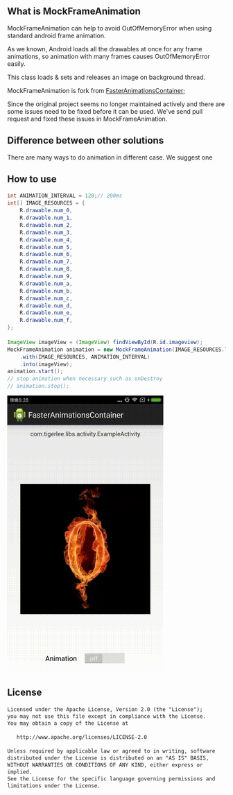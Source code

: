 ## What is MockFrameAnimation

MockFrameAnimation can help to avoid OutOfMemoryError when using standard android frame animation.

As we known, Android loads all the drawables at once for any frame animations, so animation with 
many frames causes OutOfMemoryError easily. 

This class loads & sets and releases an image on background thread.

MockFrameAnimation is fork from [FasterAnimationsContainer](https://github.com/tigerjj/FasterAnimationsContainer);

Since the original project seems no longer maintained actively and there are some issues need to be
fixed before it can be used. We've send pull request and fixed these issues in MockFrameAnimation.

## Difference between other solutions

There are many ways to do animation in different case. We suggest one 
## How to use

```java
int ANIMATION_INTERVAL = 120;// 200ms
int[] IMAGE_RESOURCES = {
    R.drawable.num_0,
    R.drawable.num_1,
    R.drawable.num_2,
    R.drawable.num_3,
    R.drawable.num_4,
    R.drawable.num_5,
    R.drawable.num_6,
    R.drawable.num_7,
    R.drawable.num_8,
    R.drawable.num_9,
    R.drawable.num_a,
    R.drawable.num_b,
    R.drawable.num_c,
    R.drawable.num_d,
    R.drawable.num_e,
    R.drawable.num_f,
};

ImageView imageView = (ImageView) findViewById(R.id.imageview);
MockFrameAnimation animation = new MockFrameAnimation(IMAGE_RESOURCES.length)
    .with(IMAGE_RESOURCES, ANIMATION_INTERVAL)
    .into(imageView);
animation.start();
// stop animation when necessary such as onDestroy
// animation.stop();

```

![Animation](device-2017-09-01-182900.gif)

## License

```
Licensed under the Apache License, Version 2.0 (the "License");
you may not use this file except in compliance with the License.
You may obtain a copy of the License at

   http://www.apache.org/licenses/LICENSE-2.0

Unless required by applicable law or agreed to in writing, software
distributed under the License is distributed on an "AS IS" BASIS,
WITHOUT WARRANTIES OR CONDITIONS OF ANY KIND, either express or implied.
See the License for the specific language governing permissions and
limitations under the License.
```